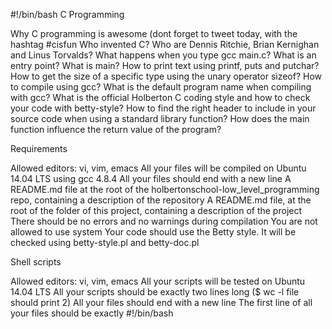 #!/bin/bash
C Programming

Why C programming is awesome (dont forget to tweet today, with the hashtag #cisfun Who invented C? Who are Dennis Ritchie, Brian Kernighan and Linus Torvalds? What happens when you type gcc main.c? What is an entry point? What is main? How to print text using printf, puts and putchar? How to get the size of a specific type using the unary operator sizeof? How to compile using gcc? What is the default program name when compiling with gcc? What is the official Holberton C coding style and how to check your code with betty-style? How to find the right header to include in your source code when using a standard library function? How does the main function influence the return value of the program?

Requirements

Allowed editors: vi, vim, emacs All your files will be compiled on Ubuntu 14.04 LTS using gcc 4.8.4 All your files should end with a new line A README.md file at the root of the holbertonschool-low_level_programming repo, containing a description of the repository A README.md file, at the root of the folder of this project, containing a description of the project There should be no errors and no warnings during compilation You are not allowed to use system Your code should use the Betty style. It will be checked using betty-style.pl and betty-doc.pl

Shell scripts

Allowed editors: vi, vim, emacs All your scripts will be tested on Ubuntu 14.04 LTS All your scripts should be exactly two lines long ($ wc -l file should print 2) All your files should end with a new line The first line of all your files should be exactly #!/bin/bash
